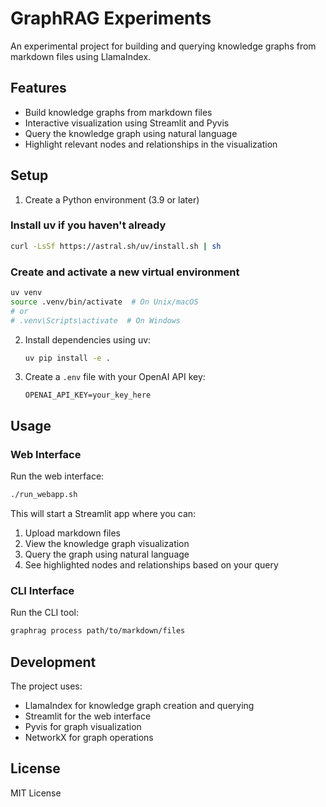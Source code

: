 # GraphRAG Experiments

An experimental project for building and querying knowledge graphs from markdown files using LlamaIndex.

## Features

- Build knowledge graphs from markdown files
- Interactive visualization using Streamlit and Pyvis
- Query the knowledge graph using natural language
- Highlight relevant nodes and relationships in the visualization

## Setup

1. Create a Python environment (3.9 or later)
### Install uv if you haven't already
```bash
curl -LsSf https://astral.sh/uv/install.sh | sh
```
### Create and activate a new virtual environment
```bash
uv venv
source .venv/bin/activate  # On Unix/macOS
# or
# .venv\Scripts\activate  # On Windows
```

2. Install dependencies using uv:
   ```bash
   uv pip install -e .
   ```
3. Create a `.env` file with your OpenAI API key:
   ```
   OPENAI_API_KEY=your_key_here
   ```

## Usage

### Web Interface

Run the web interface:
```bash
./run_webapp.sh
```

This will start a Streamlit app where you can:
1. Upload markdown files
2. View the knowledge graph visualization
3. Query the graph using natural language
4. See highlighted nodes and relationships based on your query

### CLI Interface

Run the CLI tool:
```bash
graphrag process path/to/markdown/files
```

## Development

The project uses:
- LlamaIndex for knowledge graph creation and querying
- Streamlit for the web interface
- Pyvis for graph visualization
- NetworkX for graph operations

## License

MIT License
